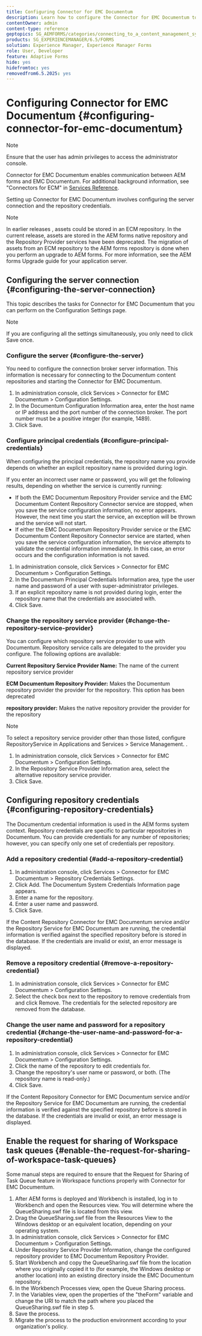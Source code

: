 ```yaml
---
title: Configuring Connector for EMC Documentum
description: Learn how to configure the Connector for EMC Documentum to enable communication between AEM forms and EMC Documentum.
contentOwner: admin
content-type: reference
geptopics: SG_AEMFORMS/categories/connecting_to_a_content_management_system
products: SG_EXPERIENCEMANAGER/6.5/FORMS
solution: Experience Manager, Experience Manager Forms
role: User, Developer
feature: Adaptive Forms
hide: yes
hidefromtoc: yes
removedfrom6.5.2025: yes
---
```

# Configuring Connector for EMC Documentum {#configuring-connector-for-emc-documentum}

>[!NOTE]
> 
> Ensure that the user has admin privileges to access the administrator console.

Connector for EMC Documentum enables communication between AEM forms and EMC Documentum. For additional background information, see "Connectors for ECM" in [Services Reference](https://www.adobe.com/go/learn_aemforms_services_63).

Setting up Connector for EMC Documentum involves configuring the server connection and the repository credentials.

>[!NOTE]
>
>In earlier releases , assets could be stored in an ECM repository. In the current release, assets are stored in the AEM forms native repository and the Repository Provider services have been deprecated. The migration of assets from an ECM repository to the AEM forms repository is done when you perform an upgrade to AEM forms. For more information, see the AEM forms Upgrade guide for your application server.

## Configuring the server connection {#configuring-the-server-connection}

This topic describes the tasks for Connector for EMC Documentum that you can perform on the Configuration Settings page.

>[!NOTE]
>
>If you are configuring all the settings simultaneously, you only need to click Save once.

### Configure the server {#configure-the-server}

You need to configure the connection broker server information. This information is necessary for connecting to the Documentum content repositories and starting the Connector for EMC Documentum.

1. In administration console, click Services &gt; Connector for EMC Documentum &gt; Configuration Settings.
1. In the Documentum Configuration Information area, enter the host name or IP address and the port number of the connection broker. The port number must be a positive integer (for example, 1489).
1. Click Save.

### Configure principal credentials {#configure-principal-credentials}

When configuring the principal credentials, the repository name you provide depends on whether an explicit repository name is provided during login.

If you enter an incorrect user name or password, you will get the following results, depending on whether the service is currently running:

* If both the EMC Documentum Repository Provider service and the EMC Documentum Content Repository Connector service are stopped, when you save the service configuration information, no error appears. However, the next time you start the service, an exception will be thrown and the service will not start.
* If either the EMC Documentum Repository Provider service or the EMC Documentum Content Repository Connector service are started, when you save the service configuration information, the service attempts to validate the credential information immediately. In this case, an error occurs and the configuration information is not saved.

1. In administration console, click Services &gt; Connector for EMC Documentum &gt; Configuration Settings.
1. In the Documentum Principal Credentials Information area, type the user name and password of a user with super-administrator privileges.
1. If an explicit repository name is not provided during login, enter the repository name that the credentials are associated with.
1. Click Save.

### Change the repository service provider {#change-the-repository-service-provider}

You can configure which repository service provider to use with Documentum. Repository service calls are delegated to the provider you configure. The following options are available:

**Current Repository Service Provider Name:** The name of the current repository service provider

**ECM Documentum Repository Provider:** Makes the Documentum repository provider the provider for the repository. This option has been deprecated

**repository provider:** Makes the native repository provider the provider for the repository

>[!NOTE]
>
>To select a repository service provider other than those listed, configure RepositoryService in Applications and Services > Service Management. <!-- Fix broken link (See Managing Services) -->.

1. In administration console, click Services > Connector for EMC Documentum > Configuration Settings.
1. In the Repository Service Provider Information area, select the alternative repository service provider.
1. Click Save.

## Configuring repository credentials {#configuring-repository-credentials}

The Documentum credential information is used in the AEM forms system context. Repository credentials are specific to particular repositories in Documentum. You can provide credentials for any number of repositories; however, you can specify only one set of credentials per repository.

### Add a repository credential {#add-a-repository-credential}

1. In administration console, click Services &gt; Connector for EMC Documentum &gt; Repository Credentials Settings.
1. Click Add. The Documentum System Credentials Information page appears.
1. Enter a name for the repository.
1. Enter a user name and password.
1. Click Save.

If the Content Repository Connector for EMC Documentum service and/or the Repository Service for EMC Documentum are running, the credential information is verified against the specified repository before is stored in the database. If the credentials are invalid or exist, an error message is displayed.

### Remove a repository credential {#remove-a-repository-credential}

1. In administration console, click Services &gt; Connector for EMC Documentum &gt; Configuration Settings.
1. Select the check box next to the repository to remove credentials from and click Remove. The credentials for the selected repository are removed from the database.

### Change the user name and password for a repository credential {#change-the-user-name-and-password-for-a-repository-credential}

1. In administration console, click Services &gt; Connector for EMC Documentum &gt; Configuration Settings.
1. Click the name of the repository to edit credentials for.
1. Change the repository's user name or password, or both. (The repository name is read-only.)
1. Click Save.

If the Content Repository Connector for EMC Documentum service and/or the Repository Service for EMC Documentum are running, the credential information is verified against the specified repository before is stored in the database. If the credentials are invalid or exist, an error message is displayed.

## Enable the request for sharing of Workspace task queues {#enable-the-request-for-sharing-of-workspace-task-queues}

Some manual steps are required to ensure that the Request for Sharing of Task Queue feature in Workspace functions properly with Connector for EMC Documentum.

1. After AEM forms is deployed and Workbench is installed, log in to Workbench and open the Resources view. You will determine where the QueueSharing.swf file is located from this view.
1. Drag the QueueSharing.swf file from the Resources View to the Windows desktop or an equivalent location, depending on your operating system.
1. In administration console, click Services &gt; Connector for EMC Documentum &gt; Configuration Settings.
1. Under Repository Service Provider Information, change the configured repository provider to EMC Documentum Repository Provider.
1. Start Workbench and copy the QueueSharing.swf file from the location where you originally copied it to (for example, the Windows desktop or another location) into an existing directory inside the EMC Documentum repository.
1. In the Workbench Processes view, open the Queue Sharing process.
1. In the Variables view, open the properties of the "theForm" variable and change the URI to match the path where you placed the QueueSharing.swf file in step 5.
1. Save the process.
1. Migrate the process to the production environment according to your organization's policy.
